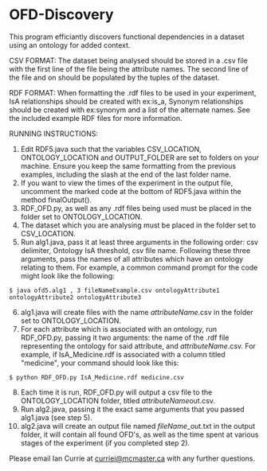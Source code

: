 # OFD-Discovery
This program efficiantly discovers functional dependencies in a dataset using an ontology for added context. 

CSV FORMAT:
  The dataset being analysed should be stored in a .csv file with the first line of the file being the attribute names. The second line of the file and on should be populated by the tuples of the dataset.
  
RDF FORMAT:
  When formatting the .rdf files to be used in your experiment, IsA relationships should be created with ex:is_a, Synonym relationships should be created with ex:synonym and a list of the alternate names.  See the included example RDF files for more information.

RUNNING INSTRUCTIONS:
  1. Edit RDF5.java such that the variables CSV_LOCATION, ONTOLOGY_LOCATION and OUTPUT_FOLDER are set to folders on your machine.  Ensure you keep the same formatting from the previous examples, including the slash at the end of the last folder name.
  2. If you want to view the times of the experiment in the output file, uncomment the marked code at the bottom of RDF5.java within the method finalOutput().
  3. RDF_OFD.py, as well as any .rdf files being used must be placed in the folder set to ONTOLOGY_LOCATION.
  4. The dataset which you are analysing must be placed in the folder set to CSV_LOCATION.
  5. Run alg1.java, pass it at least three arguments in the following order: csv delimiter, Ontology IsA threshold, csv file name.  Following these three arguments, pass the names of all attributes which have an ontology relating to them. For example, a common command prompt for the code might look like the following:
  ```
  $ java ofd5.alg1 , 3 fileNameExample.csv ontologyAttribute1 ontologyAttribute2 ontologyAttribute3
  ```
  6. alg1.java will create files with the name *attributeName*.csv in the folder set to ONTOLOGY_LOCATION.
  7. For each attribute which is associated with an ontology, run RDF_OFD.py, passing it two arguments: the name of the .rdf file representing the ontology for said attribute, and *attributeName*.csv.  For example, if IsA_Medicine.rdf is associated with a column titled "medicine", your command should look like this:
  ```
  $ python RDF_OFD.py IsA_Medicine.rdf medicine.csv
  ```
  8. Each time it is run, RDF_OFD.py will output a csv file to the ONTOLOGY_LOCATION folder, titled *attributeName*out.csv.
  9. Run alg2.java, passing it the exact same arguments that you passed alg1.java (see step 5).
  10. alg2.java will create an output file named *fileName*_out.txt in the output folder, it will contain all found OFD's, as well as the time spent at various stages of the experiment (if you completed step 2).


Please email Ian Currie at curriei@mcmaster.ca with any further questions.
